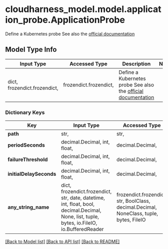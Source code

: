 # cloudharness_model.model.application_probe.ApplicationProbe

Define a Kubernetes probe See also the [official documentation](https://kubernetes.io/docs/tasks/configure-pod-container/configure-liveness-readiness-startup-probes/)

## Model Type Info
Input Type | Accessed Type | Description | Notes
------------ | ------------- | ------------- | -------------
dict, frozendict.frozendict,  | frozendict.frozendict,  | Define a Kubernetes probe See also the [official documentation](https://kubernetes.io/docs/tasks/configure-pod-container/configure-liveness-readiness-startup-probes/) | 

### Dictionary Keys
Key | Input Type | Accessed Type | Description | Notes
------------ | ------------- | ------------- | ------------- | -------------
**path** | str,  | str,  |  | 
**periodSeconds** | decimal.Decimal, int, float,  | decimal.Decimal,  |  | [optional] 
**failureThreshold** | decimal.Decimal, int, float,  | decimal.Decimal,  |  | [optional] 
**initialDelaySeconds** | decimal.Decimal, int, float,  | decimal.Decimal,  |  | [optional] 
**any_string_name** | dict, frozendict.frozendict, str, date, datetime, int, float, bool, decimal.Decimal, None, list, tuple, bytes, io.FileIO, io.BufferedReader | frozendict.frozendict, str, BoolClass, decimal.Decimal, NoneClass, tuple, bytes, FileIO | any string name can be used but the value must be the correct type | [optional]

[[Back to Model list]](../../README.md#documentation-for-models) [[Back to API list]](../../README.md#documentation-for-api-endpoints) [[Back to README]](../../README.md)

